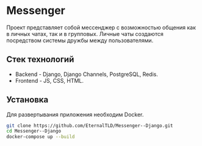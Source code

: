 # Messenger
Проект представляет собой мессенджер с возможностью общения как в личных чатах, так и в групповых. Личные чаты создаются посредством системы дружбы между пользователями.

## Стек технологий
- Backend - Django, Django Channels, PostgreSQL, Redis.
- Frontend - JS, CSS, HTML.

## Установка
Для развертывания приложения необходим Docker.
```sh
git clone https://github.com/EternalTLD/Messenger--Django.git
cd Messenger--Django
docker-compose up --build
```
